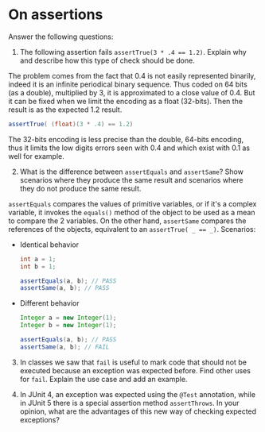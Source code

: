 # On assertions

Answer the following questions:

1. The following assertion fails `assertTrue(3 * .4 == 1.2)`. Explain why and describe how this type of check should be done.

The problem comes from the fact that 0.4 is not easily represented binarily, indeed it is an infinite periodical binary sequence. Thus coded on 64 bits (as a double), multiplied by 3, it is approximated to a close value of 0.4. But it can be fixed when we limit the encoding as a float (32-bits). Then the result is as the expected 1.2 result.
```java
assertTrue( (float)(3 * .4) == 1.2)
```
The 32-bits encoding is less precise than the double, 64-bits encoding, thus it limits the low digits errors seen with 0.4 and which exist with 0.1 as well for example.


2. What is the difference between `assertEquals` and `assertSame`? Show scenarios where they produce the same result and scenarios where they do not produce the same result.

`assertEquals` compares the values of primitive variables, or if it's a complex variable, it invokes the `equals()` method of the object to be used as a mean to compare the 2 variables.
On the other hand, `assertSame` compares the references of the objects, equivalent to an `assertTrue( _ == _)`.
Scenarios:
* Identical behavior
  ```java
  int a = 1;
  int b = 1;

  assertEquals(a, b); // PASS
  assertSame(a, b); // PASS
  ```
* Different behavior
  ```java
  Integer a = new Integer(1);
  Integer b = new Integer(1);

  assertEquals(a, b); // PASS
  assertSame(a, b); // FAIL
  ```
3. In classes we saw that `fail` is useful to mark code that should not be executed because an exception was expected before. Find other uses for `fail`. Explain the use case and add an example.

4. In JUnit 4, an exception was expected using the `@Test` annotation, while in JUnit 5 there is a special assertion method `assertThrows`. In your opinion, what are the advantages of this new way of checking expected exceptions?

